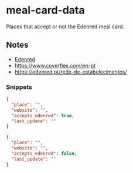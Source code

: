# meal-card-data

Places that accept or not the Edenred meal card.

## Notes

- [Edenred](https://edenred.pt/)
- https://www.coverflex.com/en-pt
- https://edenred.pt/rede-de-estabelecimentos/

### Snippets

```json
{
  "place": "",
  "website": "",
  "accepts_edenred": true,
  "last_update": ""
}
```

```json
{
  "place": "",
  "website": "",
  "accepts_edenred": false,
  "last_update": ""
}
```
